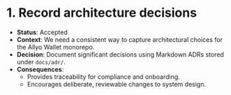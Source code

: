 # 1. Record architecture decisions

- **Status**: Accepted
- **Context**: We need a consistent way to capture architectural choices for the Allyo Wallet monorepo.
- **Decision**: Document significant decisions using Markdown ADRs stored under `docs/adr/`.
- **Consequences**:
  - Provides traceability for compliance and onboarding.
  - Encourages deliberate, reviewable changes to system design.
